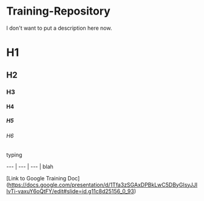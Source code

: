 # Training-Repository
I don't want to put a description here now. 
# H1
## H2
### H3
#### H4
##### H5
###### H6
typing


 --- | --- | --- | 
 blah

[Link to Google Training Doc] (https://docs.google.com/presentation/d/1Tfa3zSGAxDPBkLwC5DByGIsyJJIIvTi-vaxuY6oQtFY/edit#slide=id.g11c8d25156_0_93)
